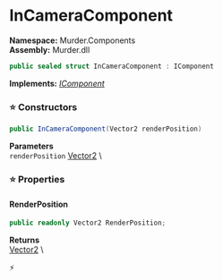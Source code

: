 # InCameraComponent

**Namespace:** Murder.Components \
**Assembly:** Murder.dll

```csharp
public sealed struct InCameraComponent : IComponent
```

**Implements:** _[IComponent](../..//Bang/Components/IComponent.html)_

### ⭐ Constructors
```csharp
public InCameraComponent(Vector2 renderPosition)
```

**Parameters** \
`renderPosition` [Vector2](../..//Murder/Core/Geometry/Vector2.html) \

### ⭐ Properties
#### RenderPosition
```csharp
public readonly Vector2 RenderPosition;
```

**Returns** \
[Vector2](../..//Murder/Core/Geometry/Vector2.html) \


⚡